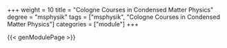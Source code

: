 +++
weight = 10
title = "Cologne Courses in Condensed Matter Physics"
degree = "msphysik"
tags = ["msphysik", "Cologne Courses in Condensed Matter Physics"]
categories = ["module"]
+++

{{< genModulePage >}}

